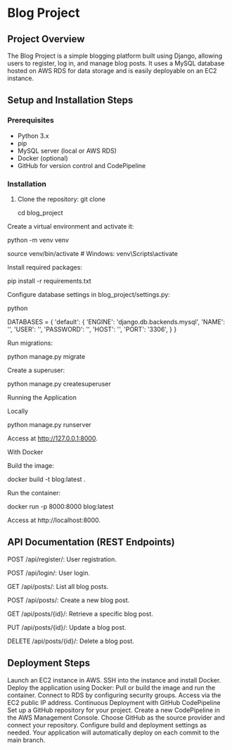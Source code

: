 # Blog Project

## Project Overview
The Blog Project is a simple blogging platform built using Django, allowing users to register, log in, and manage blog posts. It uses a MySQL database hosted on AWS RDS for data storage and is easily deployable on an EC2 instance.

## Setup and Installation Steps

### Prerequisites
- Python 3.x
- pip
- MySQL server (local or AWS RDS)
- Docker (optional)
- GitHub for version control and CodePipeline

### Installation
1. Clone the repository:
   git clone <repository-url>
   
   cd blog_project
   
Create a virtual environment and activate it:

python -m venv venv

source venv/bin/activate  # Windows: venv\Scripts\activate

Install required packages:

pip install -r requirements.txt

Configure database settings in blog_project/settings.py:

python

DATABASES = {
    'default': {
        'ENGINE': 'django.db.backends.mysql',
        'NAME': '',
        'USER': '',
        'PASSWORD': '',
        'HOST': '',
        'PORT': '3306',
    }
}

Run migrations:

python manage.py migrate

Create a superuser:

python manage.py createsuperuser

Running the Application

Locally

python manage.py runserver

Access at http://127.0.0.1:8000.

With Docker

Build the image:

docker build -t blog:latest .

Run the container:

docker run -p 8000:8000 blog:latest

Access at http://localhost:8000.

## API Documentation (REST Endpoints)
POST /api/register/: User registration.

POST /api/login/: User login.

GET /api/posts/: List all blog posts.

POST /api/posts/: Create a new blog post.

GET /api/posts/{id}/: Retrieve a specific blog post.

PUT /api/posts/{id}/: Update a blog post.

DELETE /api/posts/{id}/: Delete a blog post.

## Deployment Steps
Launch an EC2 instance in AWS.
SSH into the instance and install Docker.
Deploy the application using Docker:
Pull or build the image and run the container.
Connect to RDS by configuring security groups.
Access via the EC2 public IP address.
Continuous Deployment with GitHub CodePipeline
Set up a GitHub repository for your project.
Create a new CodePipeline in the AWS Management Console.
Choose GitHub as the source provider and connect your repository.
Configure build and deployment settings as needed.
Your application will automatically deploy on each commit to the main branch.
